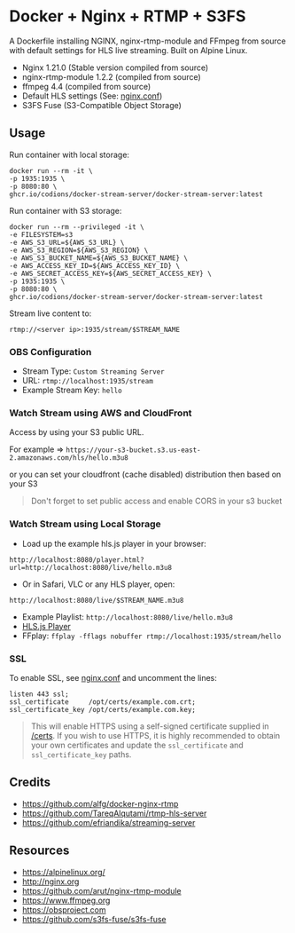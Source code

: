 # Docker + Nginx + RTMP + S3FS
A Dockerfile installing NGINX, nginx-rtmp-module and FFmpeg from source with default settings for HLS live streaming. Built on Alpine Linux.

* Nginx 1.21.0 (Stable version compiled from source)
* nginx-rtmp-module 1.2.2 (compiled from source)
* ffmpeg 4.4 (compiled from source)
* Default HLS settings (See: [nginx.conf](nginx.conf))
* S3FS Fuse (S3-Compatible Object Storage)

## Usage

Run container with local storage:
```
docker run --rm -it \
-p 1935:1935 \
-p 8080:80 \
ghcr.io/codions/docker-stream-server/docker-stream-server:latest
```

Run container with S3 storage:
```
docker run --rm --privileged -it \
-e FILESYSTEM=s3
-e AWS_S3_URL=${AWS_S3_URL} \
-e AWS_S3_REGION=${AWS_S3_REGION} \
-e AWS_S3_BUCKET_NAME=${AWS_S3_BUCKET_NAME} \
-e AWS_ACCESS_KEY_ID=${AWS_ACCESS_KEY_ID} \
-e AWS_SECRET_ACCESS_KEY=${AWS_SECRET_ACCESS_KEY} \
-p 1935:1935 \
-p 8080:80 \
ghcr.io/codions/docker-stream-server/docker-stream-server:latest
```

Stream live content to:
```
rtmp://<server ip>:1935/stream/$STREAM_NAME
```

### OBS Configuration
* Stream Type: `Custom Streaming Server`
* URL: `rtmp://localhost:1935/stream`
* Example Stream Key: `hello`

### Watch Stream using AWS and CloudFront

Access by using your S3 public URL.

For example => `https://your-s3-bucket.s3.us-east-2.amazonaws.com/hls/hello.m3u8`

or you can set your cloudfront (cache disabled) distribution then based on your S3

>  Don't forget to set public access and enable CORS in your s3 bucket

### Watch Stream using Local Storage
* Load up the example hls.js player in your browser:
```
http://localhost:8080/player.html?url=http://localhost:8080/live/hello.m3u8
```

* Or in Safari, VLC or any HLS player, open:
```
http://localhost:8080/live/$STREAM_NAME.m3u8
```
* Example Playlist: `http://localhost:8080/live/hello.m3u8`
* [HLS.js Player](https://hls-js.netlify.app/demo/?src=http%3A%2F%2Flocalhost%3A8080%2Flive%2Fhello.m3u8)
* FFplay: `ffplay -fflags nobuffer rtmp://localhost:1935/stream/hello`


### SSL 
To enable SSL, see [nginx.conf](nginx.conf) and uncomment the lines:
```
listen 443 ssl;
ssl_certificate     /opt/certs/example.com.crt;
ssl_certificate_key /opt/certs/example.com.key;
```

> This will enable HTTPS using a self-signed certificate supplied in [/certs](/certs). If you wish to use HTTPS, it is highly recommended to obtain your own certificates and update the `ssl_certificate` and `ssl_certificate_key` paths.

## Credits
* https://github.com/alfg/docker-nginx-rtmp
* https://github.com/TareqAlqutami/rtmp-hls-server
* https://github.com/efriandika/streaming-server

## Resources
* https://alpinelinux.org/
* http://nginx.org
* https://github.com/arut/nginx-rtmp-module
* https://www.ffmpeg.org
* https://obsproject.com
* https://github.com/s3fs-fuse/s3fs-fuse
